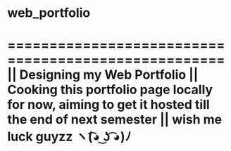 # web_portfolio
====================================================
|| Designing my Web Portfolio
|| Cooking this portfolio page locally for now, aiming to get it hosted till the end of next semester 
|| wish me luck guyzz  ヽ(͡◕ ͜ʖ ͡◕)ﾉ 
======================================================
